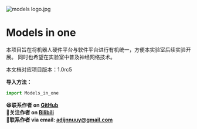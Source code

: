 ![models logo.jpg](https://s2.loli.net/2023/07/25/GVKohREy58dTF3m.jpg)

# Models in one
本项目旨在将机器人硬件平台与软件平台进行有机统一，方便本实验室后续实验开展。  同时也希望在实验室中普及神经网络技术。
<note>
    <p>本文档对应项目版本：1.0rc5</p>
</note>

**导入方法：**
```python
import Models_in_one
```

**😆联系作者 on <a href="https://github.com/Adi-SOUL">GitHub</a>**  
**🎉关注作者 on <a href="https://space.bilibili.com/16067986">Bilibili</a>**  
**💌联系作者 via email:  adijnnuuy@gmail.com**  

